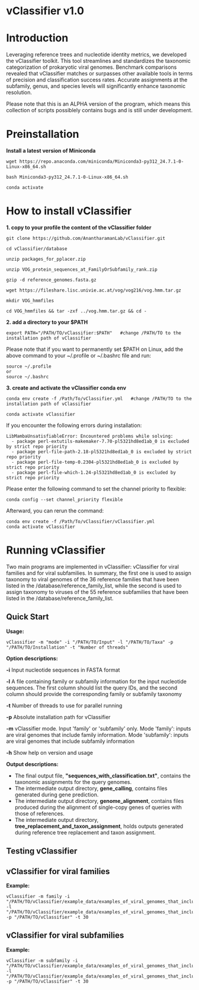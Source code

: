 # vClassifier v1.0

# Introduction
Leveraging reference trees and nucleotide identity metrics, we developed the vClassifier toolkit. This tool streamlines and standardizes the taxonomic categorization of prokaryotic viral genomes. Benchmark comparisons revealed that vClassifier matches or surpasses other available tools in terms of precision and classification success rates. Accurate assignments at the subfamily, genus, and species levels will significantly enhance taxonomic resolution.

Please note that this is an ALPHA version of the program, which means this collection of scripts possiblely contains bugs and is still under development.

# Preinstallation
**Install a latest version of Miniconda**
```
wget https://repo.anaconda.com/miniconda/Miniconda3-py312_24.7.1-0-Linux-x86_64.sh

bash Miniconda3-py312_24.7.1-0-Linux-x86_64.sh

conda activate
```

# How to install vClassifier

**1. copy to your profile the content of the vClassifier folder**
```
git clone https://github.com/AnantharamanLab/vClassifier.git
  
cd vClassifier/database
  
unzip packages_for_pplacer.zip
  
unzip VOG_protein_sequences_at_FamilyOrSubfamily_rank.zip
  
gzip -d reference_genomes.fasta.gz
  
wget https://fileshare.lisc.univie.ac.at/vog/vog216/vog.hmm.tar.gz
  
mkdir VOG_hmmfiles
  
cd VOG_hmmfiles && tar -zxf ../vog.hmm.tar.gz && cd -
```  


**2. add a directory to your $PATH**    
```
export PATH="/PATH/TO/vClassifier:$PATH"   #change /PATH/TO to the installation path of vClassifier
```

Please note that if you want to permanently set $PATH on Linux, add the above command to your ~/.profile or ~/.bashrc file and run:
```
source ~/.profile 
or
source ~/.bashrc
```


**3. create and activate the vClassifier conda env**
```
conda env create -f /Path/To/vClassifier.yml   #change /PATH/TO to the installation path of vClassifier 
  
conda activate vClassifier
```

If you encounter the following errors during installation:
```
LibMambaUnsatisfiableError: Encountered problems while solving:
  - package perl-extutils-makemaker-7.70-pl5321hd8ed1ab_0 is excluded by strict repo priority
  - package perl-file-path-2.18-pl5321hd8ed1ab_0 is excluded by strict repo priority
  - package perl-file-temp-0.2304-pl5321hd8ed1ab_0 is excluded by strict repo priority
  - package perl-file-which-1.24-pl5321hd8ed1ab_0 is excluded by strict repo priority
```
​Please enter the following command to set the channel priority to flexible:
```
conda config --set channel_priority flexible
```
Afterward, you can rerun the command:
```
conda env create -f /Path/To/vClassifier/vClassifier.yml
conda activate vClassifier
```

# Running vClassifier

Two main programs are implemented in vClassifier: vClassifier for viral families and for viral subfamilies. In summary, the first one is used to assign taxonomy to viral genomes of the 36 reference families that have been listed in the /database/reference_family_list, while the second is used to assign taxonomy to viruses of the 55 reference subfamilies that have been listed in the /database/reference_family_list.

## **Quick Start**

**Usage:**
```
vClassifier -m "mode" -i "/PATH/TO/Input" -l "/PATH/TO/Taxa" -p "/PATH/TO/Installation" -t "Number of threads"
```
**Option descriptions:**

**-i**       Input nucleotide sequences in FASTA format

**-l**     A file containing family or subfamily information for the input nucleotide sequences. The first column should list the query IDs, and the second column should provide the corresponding family or subfamily taxonomy

**-t**     Number of threads to use for parallel running

**-p**     Absolute installation path for vClassifier 

**-m**     vClassifier mode. Input 'family' or 'subfamily' only. Mode 'family': inputs are viral genomes that include family information. Mode 'subfamily': inputs are viral genomes that include subfamily information

**-h**     Show help on version and usage


**Output descriptions:**

- The final output file, **"sequences_with_classification.txt"**, contains the taxonomic assignments for the query genomes. 
- The intermediate output directory, **gene_calling**,  contains files generated during gene prediction.
- The intermediate output directory, **genome_alignment**, contains files produced during the alignment of single-copy genes of queries with those of references.
- The intermediate output directory, **tree_replacement_and_taxon_assignment**, holds outputs generated during reference tree replacement and taxon assignment.


## **Testing vClassifier**
## **vClassifier for viral families**

**Example:**
```
vClassifier -m family -i "/PATH/TO/vClassifier/example_data/examples_of_viral_genomes_that_include_family_information/query_genomes.fna" -l "/PATH/TO/vClassifier/example_data/examples_of_viral_genomes_that_include_family_information/query_family" -p "/PATH/TO/vClassifier" -t 30
```

## **vClassifier for viral subfamilies**

**Example:**
```
vClassifier -m subfamily -i "/PATH/TO/vClassifier/example_data/examples_of_viral_genomes_that_include_subfamily_information/query_genomes.fna" -l "/PATH/TO/vClassifier/example_data/examples_of_viral_genomes_that_include_subfamily_information/query_subfamily" -p "/PATH/TO/vClassifier" -t 30
```
